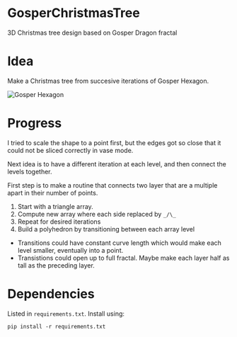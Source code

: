 # GosperChristmasTree
3D Christmas tree  design based on Gosper Dragon fractal

# Idea 
Make a Christmas tree from succesive iterations of Gosper Hexagon.

![Gosper Hexagon](GosperHegaon.svg)

# Progress
I tried to scale the shape to a point first, but the edges got so close that it could not be sliced correctly in vase mode.

Next idea is to have a different iteration at each level, and then connect the levels together.

First step is to make a routine that connects two layer that are a multiple apart in their number of points.
1. Start with a triangle array. 
2. Compute new array where each side replaced by `_/\_`
3. Repeat for desired iterations
4. Build a polyhedron by transitioning between each array level

* Transitions could have constant curve length which would make each level smaller, eventually into a point.
* Transistions could open up to full fractal. Maybe make each layer half as tall as the preceding layer.

# Dependencies
Listed in `requirements.txt`. Install using:
```
pip install -r requirements.txt
```
